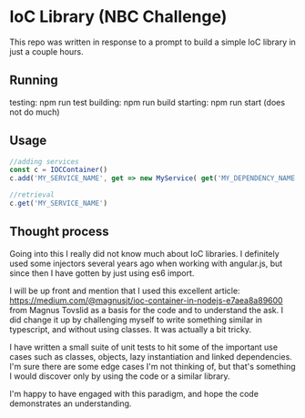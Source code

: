# IoC Library (NBC Challenge)

This repo was written in response to a prompt to build a simple IoC library in just a couple hours.

## Running

testing: npm run test
building: npm run build
starting: npm run start (does not do much)

## Usage

```javascript
//adding services
const c = IOCContainer()
c.add('MY_SERVICE_NAME', get => new MyService( get('MY_DEPENDENCY_NAME') ))

//retrieval
c.get('MY_SERVICE_NAME')
```

## Thought process

Going into this I really did not know much about IoC libraries. I definitely used some injectors several years ago when working with angular.js, but since then I have gotten by just using es6 import.

I will be up front and mention that I used this excellent article: https://medium.com/@magnusjt/ioc-container-in-nodejs-e7aea8a89600 from Magnus Tovslid as a basis for the code and to understand the ask. I did change it up by challenging myself to write something similar in typescript, and without using classes. It was actually a bit tricky.

I have written a small suite of unit tests to hit some of the important use cases such as classes, objects, lazy instantiation and linked dependencies. I'm sure there are some edge cases I'm not thinking of, but that's something I would discover only by using the code or a similar library.

I'm happy to have engaged with this paradigm, and hope the code demonstrates an understanding.